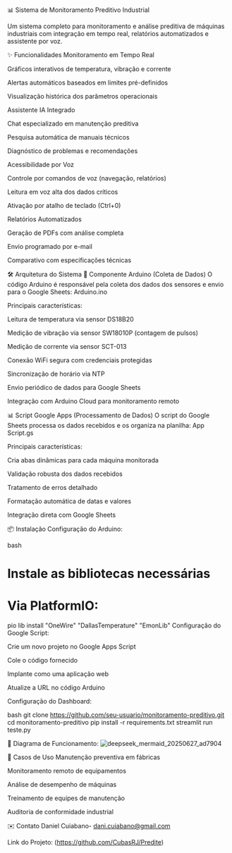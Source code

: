 📊 Sistema de Monitoramento Preditivo Industrial

Um sistema completo para monitoramento e análise preditiva de máquinas industriais com integração em tempo real, relatórios automatizados e assistente por voz.

✨ Funcionalidades
Monitoramento em Tempo Real

Gráficos interativos de temperatura, vibração e corrente

Alertas automáticos baseados em limites pré-definidos

Visualização histórica dos parâmetros operacionais

Assistente IA Integrado

Chat especializado em manutenção preditiva

Pesquisa automática de manuais técnicos

Diagnóstico de problemas e recomendações

Acessibilidade por Voz

Controle por comandos de voz (navegação, relatórios)

Leitura em voz alta dos dados críticos

Ativação por atalho de teclado (Ctrl+0)

Relatórios Automatizados

Geração de PDFs com análise completa

Envio programado por e-mail

Comparativo com especificações técnicas

🛠️ Arquitetura do Sistema
🔌 Componente Arduino (Coleta de Dados)
O código Arduino é responsável pela coleta dos dados dos sensores e envio para o Google Sheets:
Arduino.ino

Principais características:

Leitura de temperatura via sensor DS18B20

Medição de vibração via sensor SW18010P (contagem de pulsos)

Medição de corrente via sensor SCT-013

Conexão WiFi segura com credenciais protegidas

Sincronização de horário via NTP

Envio periódico de dados para Google Sheets

Integração com Arduino Cloud para monitoramento remoto

📊 Script Google Apps (Processamento de Dados)
O script do Google Sheets processa os dados recebidos e os organiza na planilha:
App Script.gs

Principais características:

Cria abas dinâmicas para cada máquina monitorada

Validação robusta dos dados recebidos

Tratamento de erros detalhado

Formatação automática de datas e valores

Integração direta com Google Sheets

📦 Instalação
Configuração do Arduino:

bash
# Instale as bibliotecas necessárias
# Via PlatformIO:
pio lib install "OneWire" "DallasTemperature" "EmonLib"
Configuração do Google Script:

Crie um novo projeto no Google Apps Script

Cole o código fornecido

Implante como uma aplicação web

Atualize a URL no código Arduino

Configuração do Dashboard:

bash
git clone https://github.com/seu-usuario/monitoramento-preditivo.git
cd monitoramento-preditivo
pip install -r requirements.txt
streamlit run teste.py

📸 Diagrama de Funcionamento:
![deepseek_mermaid_20250627_ad7904](https://github.com/user-attachments/assets/e47a9347-ae09-4989-befa-e48c39ff0862)

📌 Casos de Uso
Manutenção preventiva em fábricas

Monitoramento remoto de equipamentos

Análise de desempenho de máquinas

Treinamento de equipes de manutenção

Auditoria de conformidade industrial

✉️ Contato
Daniel Cuiabano- dani.cuiabano@gmail.com

Link do Projeto: (https://github.com/CubasRJ/Predite)
